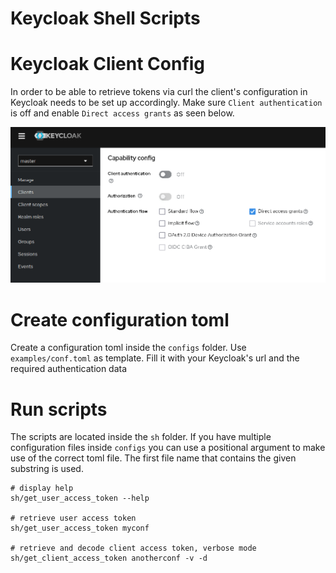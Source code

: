 # Keycloak Shell Scripts

# Keycloak Client Config

In order to be able to retrieve tokens via curl the client's configuration in Keycloak needs to be set up accordingly. Make sure `Client authentication` is off and enable `Direct access grants` as seen below.

![client conf](gfx/client_config.png)

# Create configuration toml

Create a configuration toml inside the `configs` folder. Use `examples/conf.toml` as template. Fill it with your Keycloak's url and the required authentication data

# Run scripts

The scripts are located inside the `sh` folder. If you have multiple configuration files inside `configs` you can use a positional argument to make use of the correct toml file. The first file name that contains the given substring is used.

```shell
# display help
sh/get_user_access_token --help

# retrieve user access token
sh/get_user_access_token myconf

# retrieve and decode client access token, verbose mode
sh/get_client_access_token anotherconf -v -d
```
